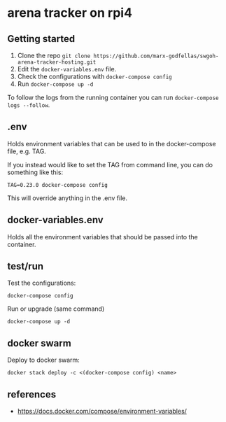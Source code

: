 # arena tracker on rpi4 

## Getting started

1. Clone the repo `git clone https://github.com/marx-godfellas/swgoh-arena-tracker-hosting.git`
2. Edit the `docker-variables.env` file.
3. Check the configurations with `docker-compose config`
4. Run `docker-compose up -d`

To follow the logs from the running container you can run `docker-compose logs --follow`.

## .env
Holds environment variables that can be used to in the docker-compose file, e.g. TAG.

If you instead would like to set the TAG from command line, you can do something like this:
```
TAG=0.23.0 docker-compose config
```

This will override anything in the .env file.

## docker-variables.env
Holds all the environment variables that should be passed into the container.

## test/run

Test the configurations:
```
docker-compose config
```

Run or upgrade (same command)
```
docker-compose up -d 
```

## docker swarm

Deploy to docker swarm:
```
docker stack deploy -c <(docker-compose config) <name>
```

## references
- https://docs.docker.com/compose/environment-variables/
